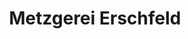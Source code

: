 ---
title: "Metzgerei Erschfeld"
url: /horhausen-westerwald/metzgerei-erschfeld/
shop: Metzgerei
---